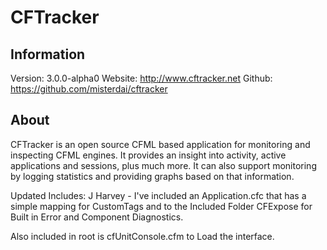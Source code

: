 CFTracker
=========

Information
-----------
Version: 3.0.0-alpha0
Website: http://www.cftracker.net
Github:  https://github.com/misterdai/cftracker

About
-----
CFTracker is an open source CFML based application for monitoring and
inspecting CFML engines.  It provides an insight into activity, active
applications and sessions, plus much more.  It can also support monitoring
by logging statistics and providing graphs based on that information.

Updated Includes:
J Harvey - I've included an Application.cfc that has a simple mapping
for CustomTags and to the Included Folder CFExpose for Built in Error and Component Diagnostics.

Also included in root is cfUnitConsole.cfm to Load the interface.
